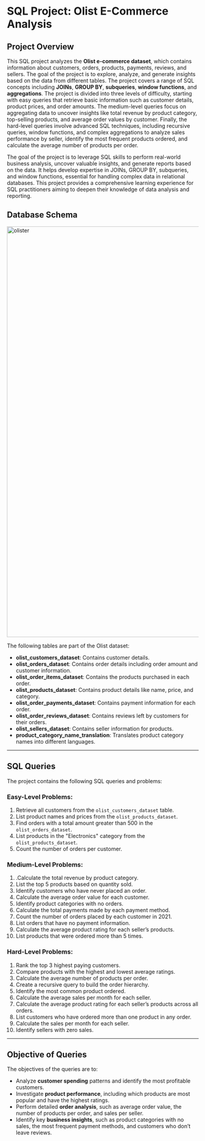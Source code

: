 # SQL Project: **Olist E-Commerce Analysis**

## Project Overview

This SQL project analyzes the **Olist e-commerce dataset**, which contains information about customers, orders, products, payments, reviews, and sellers. The goal of the project is to explore, analyze, and generate insights based on the data from different tables. The project covers a range of SQL concepts including **JOINs**, **GROUP BY**, **subqueries**, **window functions**, and **aggregations**.
The project is divided into three levels of difficulty, starting with easy queries that retrieve basic information such as customer details, product prices, and order amounts. The medium-level queries focus on aggregating data to uncover insights like total revenue by product category, top-selling products, and average order values by customer. Finally, the hard-level queries involve advanced SQL techniques, including recursive queries, window functions, and complex aggregations to analyze sales performance by seller, identify the most frequent products ordered, and calculate the average number of products per order.

The goal of the project is to leverage SQL skills to perform real-world business analysis, uncover valuable insights, and generate reports based on the data. It helps develop expertise in JOINs, GROUP BY, subqueries, and window functions, essential for handling complex data in relational databases. This project provides a comprehensive learning experience for SQL practitioners aiming to deepen their knowledge of data analysis and reporting.

## Database Schema <a name="schema"></a>

<img width="1920" height="1080" alt="olister" src="https://github.com/user-attachments/assets/d0c606f3-1e89-4e24-9973-5e9955724ae0" />

The following tables are part of the Olist dataset:

* **olist\_customers\_dataset**: Contains customer details.
* **olist\_orders\_dataset**: Contains order details including order amount and customer information.
* **olist\_order\_items\_dataset**: Contains the products purchased in each order.
* **olist\_products\_dataset**: Contains product details like name, price, and category.
* **olist\_order\_payments\_dataset**: Contains payment information for each order.
* **olist\_order\_reviews\_dataset**: Contains reviews left by customers for their orders.
* **olist\_sellers\_dataset**: Contains seller information for products.
* **product\_category\_name\_translation**: Translates product category names into different languages.

---

## SQL Queries <a name="queries"></a>

The project contains the following SQL queries and problems:

### Easy-Level Problems:

1. Retrieve all customers from the `olist_customers_dataset` table.
2. List product names and prices from the `olist_products_dataset`.
3. Find orders with a total amount greater than 500 in the `olist_orders_dataset`.
4. List products in the "Electronics" category from the `olist_products_dataset`.
5. Count the number of orders per customer.

### Medium-Level Problems:

1. .Calculate the total revenue by product category.
2. List the top 5 products based on quantity sold.
3. Identify customers who have never placed an order.
4. Calculate the average order value for each customer.
5. Identify product categories with no orders.
6. Calculate the total payments made by each payment method.
7. Count the number of orders placed by each customer in 2021.
8. List orders that have no payment information.
9. Calculate the average product rating for each seller’s products.
10. List products that were ordered more than 5 times.

### Hard-Level Problems:

1. Rank the top 3 highest paying customers.
2. Compare products with the highest and lowest average ratings.
3. Calculate the average number of products per order.
4. Create a recursive query to build the order hierarchy.
5. Identify the most common product ordered.
6. Calculate the average sales per month for each seller.
7. Calculate the average product rating for each seller’s products across all orders.
8. List customers who have ordered more than one product in any order.
9. Calculate the sales per month for each seller.
10. Identify sellers with zero sales.

---

## Objective of Queries <a name="objectives"></a>

The objectives of the queries are to:

* Analyze **customer spending** patterns and identify the most profitable customers.
* Investigate **product performance**, including which products are most popular and have the highest ratings.
* Perform detailed **order analysis**, such as average order value, the number of products per order, and sales per seller.
* Identify key **business insights**, such as product categories with no sales, the most frequent payment methods, and customers who don’t leave reviews.

